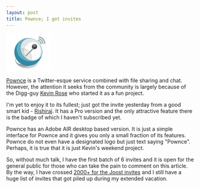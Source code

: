 ```yaml
---
layout: post
title: Pownce; I got invites
---
```


<img class="small right" src="/static/logo/pownce.gif" alt="Pownce">

[Pownce](http://pownce.com/) is a Twitter-esque service combined with file sharing and chat. However, the attention it seeks from the community is largely because of the Digg-guy [Kevin Rose](https://www.kevinrose.com) who started it as a fun project.

I'm yet to enjoy it to its fullest; just got the invite yesterday from a good smart kid - <a href="http://www.rishiraj.info/">Rishiraj</a>. It has a Pro version and the only attractive feature there is the badge of which I haven't subscribed yet.

Pownce has an Adobe AIR desktop based version. It is just a simple interface for Pownce and it gives you only a small fraction of its features. Pownce do not even have a designated logo but just text saying "Pownce". Perhaps, it is true that it is just Kevin's weekend project.

So, without much talk, I have the first batch of 6 invites and it is open for the general public for those who can take the pain to comment on this article. By the way, I have crossed <a href="/2007/joost/">2000+ for the Joost invites</a> and I still have a huge list of invites that got piled up during my extended vacation.